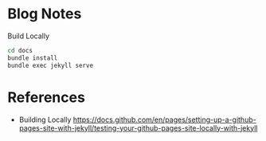 # Blog Notes

Build Locally

```bash
cd docs
bundle install
bundle exec jekyll serve
```

# References
- Building Locally https://docs.github.com/en/pages/setting-up-a-github-pages-site-with-jekyll/testing-your-github-pages-site-locally-with-jekyll